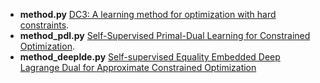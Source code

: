 - **method.py**
[DC3: A learning method for optimization with hard constraints](https://arxiv.org/abs/2104.12225).
- **method_pdl.py**
[Self-Supervised Primal-Dual Learning for Constrained Optimization](http://arxiv.org/abs/2208.09046).
- **method_deeplde.py**
[Self-supervised Equality Embedded Deep Lagrange Dual for Approximate Constrained Optimization](http://arxiv.org/abs/2306.06674)

